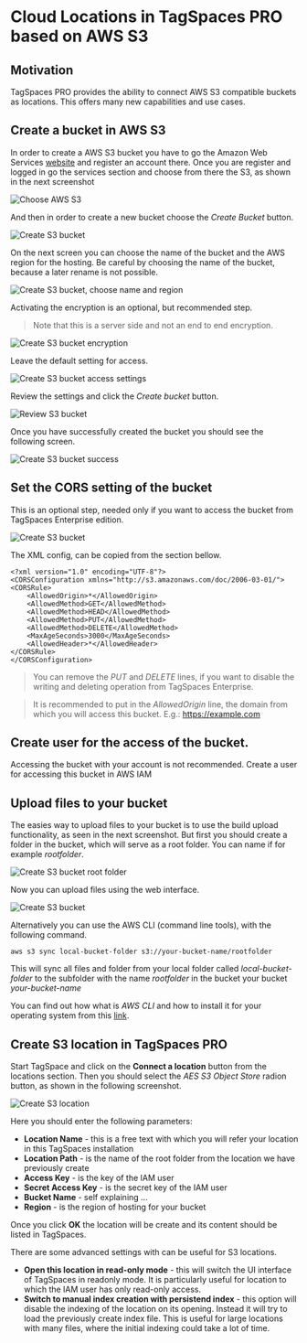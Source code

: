 # Cloud Locations in TagSpaces PRO based on AWS S3

## Motivation

TagSpaces PRO provides the ability to connect AWS S3 compatible buckets as locations. This offers many new capabilities and use cases.

## Create a bucket in AWS S3
In order to create a AWS S3 bucket you have to go the Amazon Web Services [website](https://aws.amazon.com/) and register an account there. Once you are register and logged in go the services section and choose from there the S3, as shown in the next screenshot

![Choose AWS S3](/media/aws/aws-s3-start.png)

And then in order to create a new bucket choose the *Create Bucket* button.

![Create S3 bucket](/media/aws/aws-s3-create.png)

On the next screen you can choose the name of the bucket and the AWS region for the hosting. Be careful by choosing the name of the bucket, because a later rename is not possible.

![Create S3 bucket, choose name and region](/media/aws/aws-s3-create-name.png)

Activating the encryption is an optional, but recommended step.

> Note that this is a server side and not an end to end encryption.

![Create S3 bucket encryption](/media/aws/aws-s3-create-encryption.png)

Leave the default setting for access.

![Create S3 bucket access settings](/media/aws/aws-s3-create-access.png)

Review the settings and click the *Create bucket* button.

![Review S3 bucket](/media/aws/aws-s3-create-overview.png)

Once you have successfully created the bucket you should see the following screen.

![Create S3 bucket success](/media/aws/aws-s3-create-success.png)

## Set the CORS setting of the bucket
This is an optional step, needed only if you want to access the bucket from TagSpaces Enterprise edition.

![Create S3 bucket](/media/aws/aws-s3-cors.png)

The XML config, can be copied from the section bellow.


    <?xml version="1.0" encoding="UTF-8"?>
    <CORSConfiguration xmlns="http://s3.amazonaws.com/doc/2006-03-01/">
    <CORSRule>
        <AllowedOrigin>*</AllowedOrigin>
        <AllowedMethod>GET</AllowedMethod>
        <AllowedMethod>HEAD</AllowedMethod>
        <AllowedMethod>PUT</AllowedMethod>
        <AllowedMethod>DELETE</AllowedMethod>
        <MaxAgeSeconds>3000</MaxAgeSeconds>
        <AllowedHeader>*</AllowedHeader>
    </CORSRule>
    </CORSConfiguration>


> You can remove the *PUT* and *DELETE* lines, if you want to disable the writing and deleting operation from TagSpaces Enterprise.

> It is recommended to put in the *AllowedOrigin* line, the domain from which you will access this bucket. E.g.: https://example.com

## Create user for the access of the bucket.
Accessing the bucket with your account is not recommended.
Create a user for accessing this bucket in AWS IAM

## Upload files to your bucket
The easies way to upload files to your bucket is to use the build upload functionality, as seen in the next screenshot. But first you should create a folder in the bucket, which will serve as a root folder. You can name if for example *rootfolder*.

![Create S3 bucket root folder](/media/aws/aws-s3-create-rootfolder.png)

Now you can upload files using the web interface.

![Create S3 bucket](/media/aws/aws-s3-upload.png)

Alternatively you can use the AWS CLI (command line tools), with the following command.

    aws s3 sync local-bucket-folder s3://your-bucket-name/rootfolder

This will sync all files and folder from your local folder called *local-bucket-folder* to the subfolder with the name *rootfolder* in the bucket your bucket *your-bucket-name*

You can find out how what is *AWS CLI* and how to install it for your operating system from this [link](https://docs.aws.amazon.com/en_pv/cli/latest/userguide/cli-chap-welcome.html).

## Create S3 location in TagSpaces PRO

Start TagSpace and click on the **Connect a location** button from the locations section. Then you should select the *AES S3 Object Store* radion button, as shown in the following screenshot.

![Create S3 location](/media/aws/tagspaces-create-s3-location.png)

Here you should enter the following parameters:

* **Location Name** - this is a free text with which you will refer your location in this TagSpaces installation
* **Location Path** - is the name of the root folder from the location we have previously create
* **Access Key** - is the key of the IAM user
* **Secret Access Key** - is the secret key of the IAM user
* **Bucket Name** - self explaining ...
* **Region** - is the region of hosting for your bucket

Once you click **OK** the location will be create and its content should be listed in TagSpaces.

There are some advanced settings with can be useful for S3 locations.

* **Open this location in read-only mode** - this will switch the UI interface of TagSpaces in readonly mode. It is particularly useful for location to which the IAM user has only read-only access.
* **Switch to manual index creation with persistend index** - this option will disable the indexing of the location on its opening. Instead it will try to load the previously create index file. This is useful for large locations with many files, where the initial indexing could take a lot of time.

